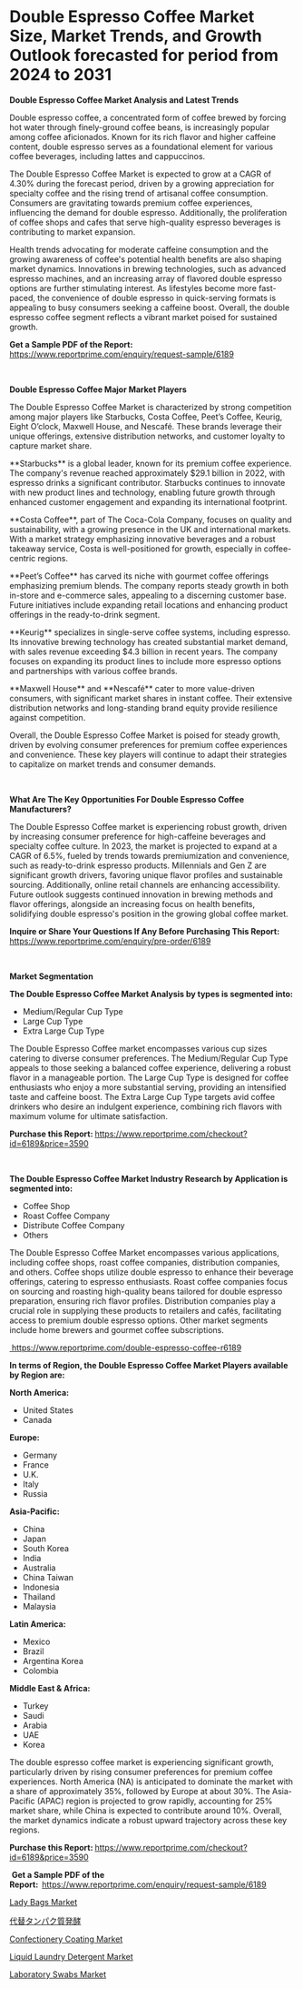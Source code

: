 <p><h1>Double Espresso Coffee Market Size, Market Trends, and Growth Outlook forecasted for period from 2024 to 2031</h1></p><p><strong>Double Espresso Coffee Market Analysis and Latest Trends</strong></p>
<p><p>Double espresso coffee, a concentrated form of coffee brewed by forcing hot water through finely-ground coffee beans, is increasingly popular among coffee aficionados. Known for its rich flavor and higher caffeine content, double espresso serves as a foundational element for various coffee beverages, including lattes and cappuccinos. </p><p>The Double Espresso Coffee Market is expected to grow at a CAGR of 4.30% during the forecast period, driven by a growing appreciation for specialty coffee and the rising trend of artisanal coffee consumption. Consumers are gravitating towards premium coffee experiences, influencing the demand for double espresso. Additionally, the proliferation of coffee shops and cafes that serve high-quality espresso beverages is contributing to market expansion.</p><p>Health trends advocating for moderate caffeine consumption and the growing awareness of coffee's potential health benefits are also shaping market dynamics. Innovations in brewing technologies, such as advanced espresso machines, and an increasing array of flavored double espresso options are further stimulating interest. As lifestyles become more fast-paced, the convenience of double espresso in quick-serving formats is appealing to busy consumers seeking a caffeine boost. Overall, the double espresso coffee segment reflects a vibrant market poised for sustained growth.</p></p>
<p><strong>Get a Sample PDF of the Report:&nbsp;</strong> <a href="https://www.reportprime.com/enquiry/request-sample/6189">https://www.reportprime.com/enquiry/request-sample/6189</a></p>
<p>&nbsp;</p>
<p><strong>Double Espresso Coffee Major Market Players</strong></p>
<p><p>The Double Espresso Coffee Market is characterized by strong competition among major players like Starbucks, Costa Coffee, Peet’s Coffee, Keurig, Eight O’clock, Maxwell House, and Nescafé. These brands leverage their unique offerings, extensive distribution networks, and customer loyalty to capture market share.</p><p>**Starbucks** is a global leader, known for its premium coffee experience. The company's revenue reached approximately $29.1 billion in 2022, with espresso drinks a significant contributor. Starbucks continues to innovate with new product lines and technology, enabling future growth through enhanced customer engagement and expanding its international footprint.</p><p>**Costa Coffee**, part of The Coca-Cola Company, focuses on quality and sustainability, with a growing presence in the UK and international markets. With a market strategy emphasizing innovative beverages and a robust takeaway service, Costa is well-positioned for growth, especially in coffee-centric regions.</p><p>**Peet’s Coffee** has carved its niche with gourmet coffee offerings emphasizing premium blends. The company reports steady growth in both in-store and e-commerce sales, appealing to a discerning customer base. Future initiatives include expanding retail locations and enhancing product offerings in the ready-to-drink segment.</p><p>**Keurig** specializes in single-serve coffee systems, including espresso. Its innovative brewing technology has created substantial market demand, with sales revenue exceeding $4.3 billion in recent years. The company focuses on expanding its product lines to include more espresso options and partnerships with various coffee brands.</p><p>**Maxwell House** and **Nescafé** cater to more value-driven consumers, with significant market shares in instant coffee. Their extensive distribution networks and long-standing brand equity provide resilience against competition.</p><p>Overall, the Double Espresso Coffee Market is poised for steady growth, driven by evolving consumer preferences for premium coffee experiences and convenience. These key players will continue to adapt their strategies to capitalize on market trends and consumer demands.</p></p>
<p>&nbsp;</p>
<p><strong>What Are The Key Opportunities For Double Espresso Coffee Manufacturers?</strong></p>
<p><p>The Double Espresso Coffee market is experiencing robust growth, driven by increasing consumer preference for high-caffeine beverages and specialty coffee culture. In 2023, the market is projected to expand at a CAGR of 6.5%, fueled by trends towards premiumization and convenience, such as ready-to-drink espresso products. Millennials and Gen Z are significant growth drivers, favoring unique flavor profiles and sustainable sourcing. Additionally, online retail channels are enhancing accessibility. Future outlook suggests continued innovation in brewing methods and flavor offerings, alongside an increasing focus on health benefits, solidifying double espresso's position in the growing global coffee market.</p></p>
<p><strong>Inquire or Share Your Questions If Any Before Purchasing This Report:</strong> <a href="https://www.reportprime.com/enquiry/pre-order/6189">https://www.reportprime.com/enquiry/pre-order/6189</a></p>
<p>&nbsp;</p>
<p><strong>Market Segmentation</strong></p>
<p><strong>The Double Espresso Coffee Market Analysis by types is segmented into:</strong></p>
<p><ul><li>Medium/Regular Cup Type</li><li>Large Cup Type</li><li>Extra Large Cup Type</li></ul></p>
<p><p>The Double Espresso Coffee market encompasses various cup sizes catering to diverse consumer preferences. The Medium/Regular Cup Type appeals to those seeking a balanced coffee experience, delivering a robust flavor in a manageable portion. The Large Cup Type is designed for coffee enthusiasts who enjoy a more substantial serving, providing an intensified taste and caffeine boost. The Extra Large Cup Type targets avid coffee drinkers who desire an indulgent experience, combining rich flavors with maximum volume for ultimate satisfaction.</p></p>
<p><strong>Purchase this Report:&nbsp;</strong><a href="https://www.reportprime.com/checkout?id=6189&price=3590">https://www.reportprime.com/checkout?id=6189&price=3590</a></p>
<p>&nbsp;</p>
<p><strong>The Double Espresso Coffee Market Industry Research by Application is segmented into:</strong></p>
<p><ul><li>Coffee Shop</li><li>Roast Coffee Company</li><li>Distribute Coffee Company</li><li>Others</li></ul></p>
<p><p>The Double Espresso Coffee Market encompasses various applications, including coffee shops, roast coffee companies, distribution companies, and others. Coffee shops utilize double espresso to enhance their beverage offerings, catering to espresso enthusiasts. Roast coffee companies focus on sourcing and roasting high-quality beans tailored for double espresso preparation, ensuring rich flavor profiles. Distribution companies play a crucial role in supplying these products to retailers and cafés, facilitating access to premium double espresso options. Other market segments include home brewers and gourmet coffee subscriptions.</p></p>
<p><a href="https://www.reportprime.com/double-espresso-coffee-r6189">&nbsp;https://www.reportprime.com/double-espresso-coffee-r6189</a></p>
<p><strong>In terms of Region, the Double Espresso Coffee Market Players available by Region are:</strong></p>
<p>
    <p> <strong> North America: </strong>
        <ul>
            <li>United States</li>
            <li>Canada</li>
        </ul>
        </p> 
    <p> <strong> Europe: </strong>
        <ul>
            <li>Germany</li>
            <li>France</li>
            <li>U.K.</li>
            <li>Italy</li>
            <li>Russia</li>
        </ul>
        </p> 
    <p> <strong> Asia-Pacific: </strong>
        <ul>
            <li>China</li>
            <li>Japan</li>
            <li>South Korea</li>
            <li>India</li>
            <li>Australia</li>
            <li>China Taiwan</li>
            <li>Indonesia</li>
            <li>Thailand</li>
            <li>Malaysia</li>
        </ul>
        </p> 
    <p> <strong> Latin America: </strong>
        <ul>
            <li>Mexico</li>
            <li>Brazil</li>
            <li>Argentina Korea</li>
            <li>Colombia</li>
        </ul>
        </p> 
    <p> <strong> Middle East & Africa: </strong>
        <ul>
            <li>Turkey</li>
            <li>Saudi</li>
            <li>Arabia</li>
            <li>UAE</li>
            <li>Korea</li>
        </ul>
    </p>
    </p>
<p><p>The double espresso coffee market is experiencing significant growth, particularly driven by rising consumer preferences for premium coffee experiences. North America (NA) is anticipated to dominate the market with a share of approximately 35%, followed by Europe at about 30%. The Asia-Pacific (APAC) region is projected to grow rapidly, accounting for 25% market share, while China is expected to contribute around 10%. Overall, the market dynamics indicate a robust upward trajectory across these key regions.</p></p>
<p><strong>Purchase this Report: </strong><a href="https://www.reportprime.com/checkout?id=6189&price=3590">https://www.reportprime.com/checkout?id=6189&price=3590</a></p>
<p>&nbsp;<strong>Get a Sample PDF of the Report:&nbsp;&nbsp;</strong><a href="https://www.reportprime.com/enquiry/request-sample/6189">https://www.reportprime.com/enquiry/request-sample/6189</a></p>
<p><strong></strong></p>
<p><p><a href="https://www.linkedin.com/pulse/what-growth-drivers-lady-bags-market-comprehensive-study-products-g4gsf?trackingId=kRsLIHcBQC6C3OawLDJqAw%3D%3D">Lady Bags Market</a></p><p><a href="https://medium.com/@gregoriookeefe2023/%E3%82%B0%E3%83%AD%E3%83%BC%E3%83%90%E3%83%AB%E3%83%9E%E3%83%BC%E3%82%B1%E3%83%83%E3%83%88%E3%83%91%E3%83%AB%E3%82%B9-2024%E5%B9%B4%E3%81%8B%E3%82%892031%E5%B9%B4%E3%81%BE%E3%81%A7%E3%81%AE%E4%BB%A3%E6%9B%BF%E8%9B%8B%E7%99%BD%E7%99%BA%E9%85%B5%E5%B8%82%E5%A0%B4%E3%81%AE%E3%83%88%E3%83%AC%E3%83%B3%E3%83%89%E3%81%A8%E6%88%90%E9%95%B7%E5%88%86%E6%9E%90%E3%81%AE%E4%BA%88%E6%B8%AC-b02c7cebca72">代替タンパク質発酵</a></p><p><a href="https://github.com/RoseBoyd475/Market-Research-Report-List-1/blob/main/confectionery-coating-market.md">Confectionery Coating Market</a></p><p><a href="https://www.linkedin.com/pulse/market-forecasting-change-global-liquid-laundry-detergent-qvwkf?trackingId=5Bb%2F3JtlQkafty67Rh9HWw%3D%3D">Liquid Laundry Detergent Market</a></p><p><a href="https://medium.com/@esmeraldaezzy1561/what-are-the-growth-drivers-in-laboratory-swabs-market-e01376e3c761">Laboratory Swabs Market</a></p></p>